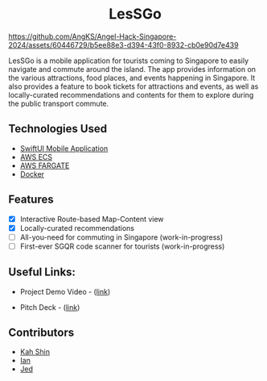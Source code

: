 
<h1 align="center">LesSGo</h1>


https://github.com/AngKS/Angel-Hack-Singapore-2024/assets/60446729/b5ee88e3-d394-43f0-8932-cb0e90d7e439


LesSGo is a mobile application for tourists coming to Singapore to easily navigate and commute around the island. The app provides information on the various attractions, food places, and events happening in Singapore. It also provides a feature to book tickets for attractions and events, as well as locally-curated recommendations and contents for them to explore during the public transport commute. 



## Technologies Used
- [SwiftUI Mobile Application](https://developer.apple.com/xcode/swiftui/)
- [AWS ECS](https://aws.amazon.com/ecs/)
- [AWS FARGATE](https://aws.amazon.com/fargate/)
- [Docker](https://medium.com/appgambit/part-1-running-docker-on-aws-ec2-cbcf0ec7c3f8)


## Features
- [x] Interactive Route-based Map-Content view
- [x] Locally-curated recommendations
- [ ] All-you-need for commuting in Singapore (work-in-progress)
- [ ] First-ever SGQR code scanner for tourists (work-in-progress)

## Useful Links:

- Project Demo Video - ([link](https://drive.google.com/file/d/1P436BiR_Tt49dclun6CLHnsIM5BMNim2/view?usp=drive_link))

- Pitch Deck - ([link]())



## Contributors
- [Kah Shin](www.linkedin.com/in/kahshinang)
- [Ian](https://www.linkedin.com/in/ianchua0204/)
- [Jed](https://github.com/jednghk)

